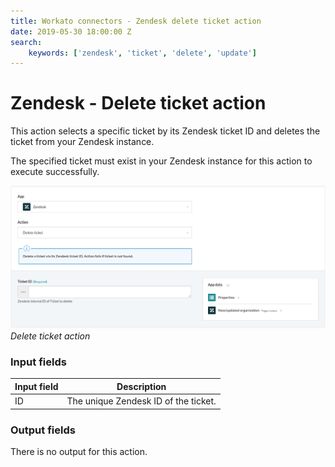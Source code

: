 ```yaml
---
title: Workato connectors - Zendesk delete ticket action
date: 2019-05-30 18:00:00 Z
search:
    keywords: ['zendesk', 'ticket', 'delete', 'update']
---
```


# Zendesk - Delete ticket action
This action selects a specific ticket by its Zendesk ticket ID and deletes the ticket from your Zendesk instance.

The specified ticket must exist in your Zendesk instance for this action to execute successfully.

![Delete ticket action](/assets/images/connectors/zendesk/delete-ticket-action.png)
*Delete ticket action*

### Input fields

| Input field | Description                          |
|-------------|--------------------------------------|
| ID          | The unique Zendesk ID of the ticket. |

### Output fields
There is no output for this action.
